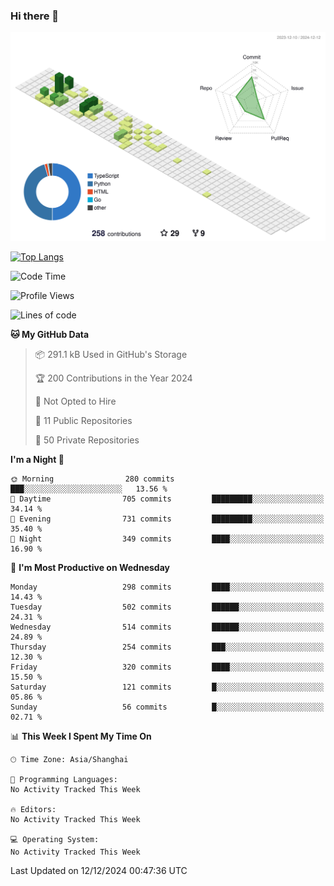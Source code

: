 ### Hi there 👋

![](./profile-3d-contrib/profile-green-animate.svg)

 

[![Top Langs](https://github-readme-stats.vercel.app/api/top-langs/?username=fly2tomato)](https://github.com/anuraghazra/github-readme-stats)


 

<!--START_SECTION:waka-->
![Code Time](http://img.shields.io/badge/Code%20Time-5%20hrs%2042%20mins-blue)

![Profile Views](http://img.shields.io/badge/Profile%20Views-0-blue)

![Lines of code](https://img.shields.io/badge/From%20Hello%20World%20I%27ve%20Written-522.1%20thousand%20lines%20of%20code-blue)

**🐱 My GitHub Data** 

> 📦 291.1 kB Used in GitHub's Storage 
 > 
> 🏆 200 Contributions in the Year 2024
 > 
> 🚫 Not Opted to Hire
 > 
> 📜 11 Public Repositories 
 > 
> 🔑 50 Private Repositories 
 > 
**I'm a Night 🦉** 

```text
🌞 Morning                280 commits         ███░░░░░░░░░░░░░░░░░░░░░░   13.56 % 
🌆 Daytime                705 commits         █████████░░░░░░░░░░░░░░░░   34.14 % 
🌃 Evening                731 commits         █████████░░░░░░░░░░░░░░░░   35.40 % 
🌙 Night                  349 commits         ████░░░░░░░░░░░░░░░░░░░░░   16.90 % 
```
📅 **I'm Most Productive on Wednesday** 

```text
Monday                   298 commits         ████░░░░░░░░░░░░░░░░░░░░░   14.43 % 
Tuesday                  502 commits         ██████░░░░░░░░░░░░░░░░░░░   24.31 % 
Wednesday                514 commits         ██████░░░░░░░░░░░░░░░░░░░   24.89 % 
Thursday                 254 commits         ███░░░░░░░░░░░░░░░░░░░░░░   12.30 % 
Friday                   320 commits         ████░░░░░░░░░░░░░░░░░░░░░   15.50 % 
Saturday                 121 commits         █░░░░░░░░░░░░░░░░░░░░░░░░   05.86 % 
Sunday                   56 commits          █░░░░░░░░░░░░░░░░░░░░░░░░   02.71 % 
```


📊 **This Week I Spent My Time On** 

```text
🕑︎ Time Zone: Asia/Shanghai

💬 Programming Languages: 
No Activity Tracked This Week

🔥 Editors: 
No Activity Tracked This Week

💻 Operating System: 
No Activity Tracked This Week
```


 Last Updated on 12/12/2024 00:47:36 UTC
<!--END_SECTION:waka-->
